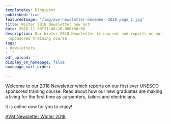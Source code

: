 ```yaml
---
templateKey: blog-post
published: true
featuredImage: "/img/avm-newsletter-december-2018_page_1.jpg"
title: Winter 2018 Newsletter now out!
date: 2018-11-30T21:48:16.000+00:00
description: Our Winter 2018 Newsletter is now out and reports on our first ever UNESCO
  sponsored training course.
tags:
- newsletters
- ''
pdf_upload: ''
display_on_homepage: false
homepage_sort_order: 

---
```

Welcome to our 2018 Newsletter which reports on our first ever UNESCO sponsored training course. Read about how our new graduates are making a living for the first time as carpenters, tailors and electricians.

It is online now for you to enjoy!

[AVM Newsletter Winter 2018](https://f000.backblazeb2.com/file/avm-wp-uploads/pdfs/AVM-Newsletter-November-2018.pdf)
